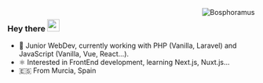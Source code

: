 <img src="https://github-readme-stats.vercel.app/api?username=Bosphoramus&show_icons=true&theme=gotham" alt="Bosphoramus" align="right" />

### Hey there <img src="https://media.giphy.com/media/hvRJCLFzcasrR4ia7z/giphy.gif" width="25px">

- 🚀 Junior WebDev, currently working with PHP (Vanilla, Laravel)  and JavaScript (Vanilla, Vue, React...).
- ⚛ Interested in FrontEnd development, learning Next.js, Nuxt.js...
- 🇪🇸 From Murcia, Spain
